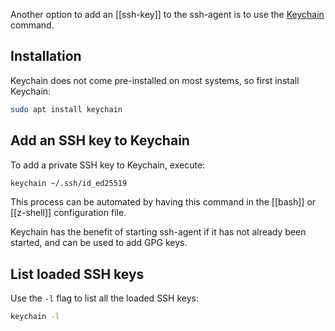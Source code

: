 Another option to add an [[ssh-key]] to the ssh-agent is to use the [Keychain](https://www.funtoo.org/Funtoo:Keychain) command.

## Installation
Keychain does not come pre-installed on most systems, so first install Keychain:
```sh
sudo apt install keychain
```

## Add an SSH key to Keychain
To add a private SSH key to Keychain, execute:
```sh
keychain ~/.ssh/id_ed25519
```

This process can be automated by having this command in the [[bash]] or [[z-shell]] configuration file.

Keychain has the benefit of starting ssh-agent if it has not already been started, and can be used to add GPG keys.

## List loaded SSH keys
Use the `-l` flag to list all the loaded SSH keys:
```sh
keychain -l
```
